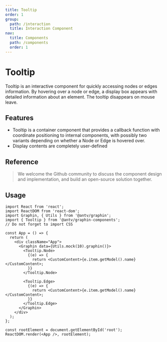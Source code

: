 ```yaml
---
title: Tooltip
order: 1
group:
  path: /interaction
  title: Interaction Component
nav:
  title: Components
  path: /components
  order: 1
---
```


# Tooltip

Tooltip is an interactive component for quickly accessing nodes or edges information. By hovering over a node or edge, a display box appears with detailed information about an element. The tooltip disappears on mouse leave.

## Features

- Tooltip is a container component that provides a callback function with coordinate positioning to internal components, with possibly two variants depending on whether a Node or Edge is hovered over.
- Display contents are completely user-defined

## Reference

> We welcome the Github community to discuss the component design and implementation, and build an open-source solution together.

## Usage

```tsx | pure
import React from 'react';
import ReactDOM from 'react-dom';
import Graphin, { Utils } from '@antv/graphin';
import { Tooltip } from '@antv/graphin-components';
// Do not forget to import CSS

const App = () => {
  return (
    <div className="App">
      <Graphin data={Utils.mock(10).graphin()}>
        <Tooltip.Node>
          {(e) => {
            return <CustomContent>{e.item.getModel().name}</CustomContent>;
          }}
        </Tooltip.Node>

        <Tooltip.Edge>
          {(e) => {
            return <CustomContent>{e.item.getModel().name}</CustomContent>;
          }}
        </Tooltip.Edge>
      </Graphin>
    </div>
  );
};

const rootElement = document.getElementById('root');
ReactDOM.render(<App />, rootElement);
```
